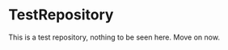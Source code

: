 TestRepository
==============

This is a test repository, nothing to be seen here. Move on now.  
 
 
   
     
   
             
 
 
  
  
  
  
 
  
 
 
   
 
 
